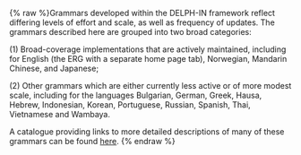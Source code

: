 {% raw %}Grammars developed within the DELPH-IN framework reflect differing levels of effort and scale, as well as frequency of updates.  The grammars described here are grouped into two broad categories:

(1) Broad-coverage implementations that are actively maintained, including for English (the ERG with a separate home page tab), Norwegian, Mandarin Chinese, and Japanese;

(2) Other grammars which are either currently less active or of more modest scale, including for the languages Bulgarian, German, Greek, Hausa, Hebrew, Indonesian, Korean, Portuguese, Russian, Spanish, Thai, Vietnamese and Wambaya.

A catalogue providing links to more detailed descriptions of many of these grammars can be found [here](https://blog.inductorsoftware.com/docsproto/grammars/GrammarCatalogue).
<update date omitted for speed>{% endraw %}